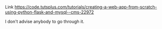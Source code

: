 Link https://code.tutsplus.com/tutorials/creating-a-web-app-from-scratch-using-python-flask-and-mysql--cms-22972  

I don't advise anybody to go through it.

